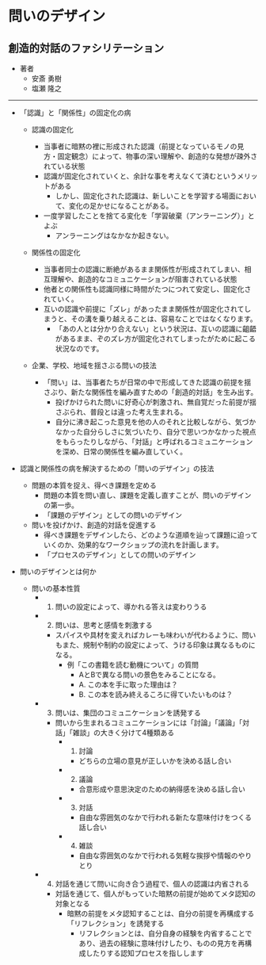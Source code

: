 # 問いのデザイン
## 創造的対話のファシリテーション

- 著者
    - 安斎 勇樹
    - 塩瀬 隆之

---

- 「認識」と「関係性」の固定化の病
  - 認識の固定化
    - 当事者に暗黙の裡に形成された認識（前提となっているモノの見方・固定観念）によって、物事の深い理解や、創造的な発想が疎外されている状態
    - 認識が固定化されていくと、余計な事を考えなくて済むというメリットがある
      - しかし、固定化された認識は、新しいことを学習する場面において、変化の足かせになることがある。
    - 一度学習したことを捨てる変化を「学習破棄（アンラーニング）」とよぶ
      - アンラーニングはなかなか起きない。
  - 関係性の固定化
    - 当事者同士の認識に断絶があるまま関係性が形成されてしまい、相互理解や、創造的なコミュニケーションが阻害されている状態
    - 他者との関係性も認識同様に時間がたつにつれて安定し、固定化されていく。
    - 互いの認識や前提に「ズレ」があったまま関係性が固定化されてしまうと、その溝を乗り越えることは、容易なことではなくなります。
      - 「あの人とは分かり合えない」という状況は、互いの認識に齟齬があるまま、ぞのズレ方が固定化されてしまったがために起こる状況なのです。

  - 企業、学校、地域を揺さぶる問いの技法
    - 「問い」は、当事者たちが日常の中で形成してきた認識の前提を揺さぶり、新たな関係性を編み直すための「創造的対話」を生み出す。
      - 投げかけられた問いに好奇心が刺激され、無自覚だった前提が揺さぶられ、普段とは違った考え生まれる。
      - 自分に沸き起こった意見を他の人のそれと比較しながら、気づかなかった自分らしさに気づいたり、自分で思いつかなかった視点をもらったりしながら、「対話」と呼ばれるコミュニケーションを深め、日常の関係性を編み直していく。

- 認識と関係性の病を解決するための「問いのデザイン」の技法
  - 問題の本質を捉え、得べき課題を定める
    - 問題の本質を問い直し、課題を定義し直すことが、問いのデザインの第一歩。
    - 「課題のデザイン」としての問いのデザイン
  - 問いを投げかけ、創造的対話を促進する
    - 得べき課題をデザインしたら、どのような道順を辿って課題に迫っていくのか、効果的なワークショップの流れを計画します。
    - 「プロセスのデザイン」としての問いのデザイン

- 問いのデザインとは何か
  - 問いの基本性質
    - 1. 問いの設定によって、導かれる答えは変わりうる
    - 2. 問いは、思考と感情を刺激する
      - スパイスや具材を変えればカレーも味わいが代わるように、問いもまた、規制や制約の設定によって、うける印象は異なるものになる。
        - 例「この書籍を読む動機について」の質問
          - AとBで異なる問いの景色をみることになる。
          - A. この本を手に取った理由は？
          - B. この本を読み終えるころに得ていたいものは？
    - 3. 問いは、集団のコミュニケーションを誘発する
      - 問いから生まれるコミュニケーションには「討論」「議論」「対話」「雑談」の大きく分けて4種類ある
        - 1. 討論
          - どちらの立場の意見が正しいかを決める話し合い
        - 2. 議論
          - 合意形成や意思決定のための納得感を決める話し合い
        - 3. 対話
          - 自由な雰囲気のなかで行われる新たな意味付けをつくる話し合い
        - 4. 雑談
          - 自由な雰囲気のなかで行われる気軽な挨拶や情報のやりとり
    - 4. 対話を通じて問いに向き合う過程で、個人の認識は内省される
      - 対話を通じて、個人がもっていた暗黙の前提が始めてメタ認知の対象となる
        - 暗黙の前提をメタ認知することは、自分の前提を再構成する「リフレクション」を誘発する
          - リフレクションとは、自分自身の経験を内省することであり、過去の経験に意味付けしたり、ものの見方を再構成したりする認知プロセスを指しします
  